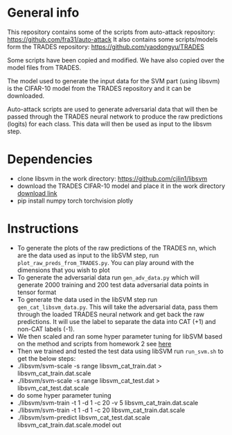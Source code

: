# General info
This repository contains some of the scripts from auto-attack repository: https://github.com/fra31/auto-attack
It also contains some scripts/models form the TRADES repository: https://github.com/yaodongyu/TRADES

Some scripts have been copied and modified. We have also copied over the model files from TRADES.

The model used to generate the input data for the SVM part (using libsvm) is the CIFAR-10 model from the TRADES repository and it can be downloaded.

Auto-attack scripts are used to generate adversarial data that will then be passed through the TRADES neural network to produce the raw predictions (logits) for each class. This data will then be used as input to the libsvm step.

# Dependencies

- clone libsvm in the work directory: https://github.com/cjlin1/libsvm
- download the TRADES CIFAR-10 model and place it in the work directory [download link](https://drive.google.com/file/d/10sHvaXhTNZGz618QmD5gSOAjO3rMzV33/view?usp=sharing)
- pip install numpy torch torchvision plotly

# Instructions

- To generate the plots of the raw predictions of the TRADES nn, which are the data used as input to the libSVM step, run `plot_raw_preds_from_TRADES.py`. You can play around with the dimensions that you wish to plot
- To generate the adversarial data run `gen_adv_data.py` which will generate 2000 training and 200 test data adversarial data points in tensor format
- To generate the data used in the libSVM step run `gen_cat_libsvm_data.py`. This will take the adversarial data, pass them through the loaded TRADES neural network and get back the raw predictions. It will use the label to separate the data into CAT (+1) and non-CAT labels (-1). 
- We then scaled and ran some hyper parameter tuning for libSVM based on the method and scripts from homework 2 see [here](https://github.com/olgavrou/FML-HW2)
- Then we trained and tested the test data using libSVM run `run_svm.sh` to get the below steps:
 - ./libsvm/svm-scale -s range libsvm_cat_train.dat > libsvm_cat_train.dat.scale
 - ./libsvm/svm-scale -s range libsvm_cat_test.dat > libsvm_cat_test.dat.scale
 - do some hyper parameter tuning
 - ./libsvm/svm-train -t 1 -d 1 -c 20 -v 5 libsvm_cat_train.dat.scale
 - ./libsvm/svm-train -t 1 -d 1 -c 20 libsvm_cat_train.dat.scale
 - ./libsvm/svm-predict libsvm_cat_test.dat.scale libsvm_cat_train.dat.scale.model out
